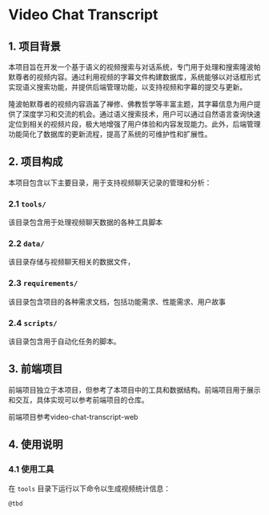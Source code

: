 # Video Chat Transcript

## 1. 项目背景

本项目旨在开发一个基于语义的视频搜索与对话系统，专门用于处理和搜索隆波帕默尊者的视频内容。通过利用视频的字幕文件构建数据库，系统能够以对话框形式实现语义搜索功能，并提供后端管理功能，以支持视频和字幕的提交与更新。

隆波帕默尊者的视频内容涵盖了禅修、佛教哲学等丰富主题，其字幕信息为用户提供了深度学习和交流的机会。通过语义搜索技术，用户可以通过自然语言查询快速定位到相关的视频片段，极大地增强了用户体验和内容发现能力。此外，后端管理功能简化了数据库的更新流程，提高了系统的可维护性和扩展性。

## 2. 项目构成

本项目包含以下主要目录，用于支持视频聊天记录的管理和分析：

### 2.1 `tools/`
该目录包含用于处理视频聊天数据的各种工具脚本
### 2.2 `data/`
该目录存储与视频聊天相关的数据文件，
### 2.3 `requirements/`
该目录包含项目的各种需求文档，包括功能需求、性能需求、用户故事
### 2.4 `scripts/`
该目录包含用于自动化任务的脚本。
## 3. 前端项目
前端项目独立于本项目，但参考了本项目中的工具和数据结构。前端项目用于展示和交互，具体实现可以参考前端项目的仓库。

前端项目参考video-chat-transcript-web

## 4. 使用说明

### 4.1 使用工具
在 `tools` 目录下运行以下命令以生成视频统计信息：
```bash
@tbd